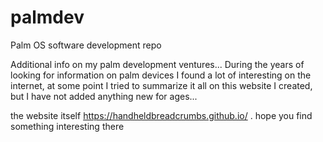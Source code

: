 # palmdev
Palm OS software development repo

Additional info on my palm development ventures...
During the years of looking for information on palm devices I found a lot of interesting on the internet,
at some point I tried to summarize it all on this website I created, but I have not added anything new for ages...

the website itself https://handheldbreadcrumbs.github.io/ . hope you find something interesting there 
